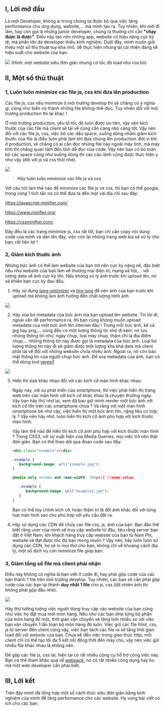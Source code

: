 ## I, Lời mở đầu
Là một Developer, không ai trong chúng ta được bỏ qua việc tăng performance cho ứng dụng, website,... mà mình tạo ra. Tuy nhiên, khi mới đi làm, hay còn gọi là những junior developer, chúng ta thường chỉ cần **"chạy được là được"**. Điều này tạo nên những app, website có hiệu năng cực kỳ tệ, mà phần lớn do developer thiếu kinh nghiệm. Dưới đây, mình muốn giới thiệu một số thủ thuật tuy khá nhỏ, dễ thực hiện nhưng lại cải thiện đáng kể hiệu suất cho website của bạn.

![](https://images.viblo.asia/7358aba3-c4d6-4bad-9715-f994c0017d50.png)
(Hình: một website siêu đơn giản nhưng có tốc độ load như rùa bò)
## II, Một số thủ thuật

### 1, Luôn luôn minimize các file js, css khi đưa lên production
Các file js, css nếu minimize ở môi trường develop thì sẽ chẳng có ý nghĩa gì, cũng như biến nó thành những file không-thể-đọc. Tuy nhiên đối với môi trường production thì lại khác ! 

Ở môi trường production, yếu tố tốc độ luôn được ưu tiên, vậy nên kích thước của các file mà client sẽ tải về cũng cần càng nhỏ càng tốt. Vậy nên đối với các file js, css, việc bỏ các dấu space, xuống dòng nhằm giảm kích thước của file là điều luôn phải làm khi đưa chúng lên production. Bởi vì khi ở production, sẽ chẳng có ai cần đọc những file này ngoài máy tính, mà máy tính thì chẳng quan tâm đến tính dễ đọc của code. Vậy nên bạn có bỏ toàn bộ các space cũng như xuống dòng thì các câu lệnh cũng được thực hiện y như vậy (đối với js và css thôi nhé).

![](https://images.viblo.asia/6c829b46-bc45-4c94-8dcf-ac6ce1f4ac2c.png)

> **Hãy luôn luôn minimize các file js và css**

Với câu hỏi làm thế nào để minimize các file js và css, thì bạn có thể google, trong vòng 1 tích tắc nó có thể đưa ta đến một vài địa chỉ sau đây:

https://javascript-minifier.com/

https://www.minifier.org/

https://cssminifier.com/

Đây đều là các trang minimize js, css rất tốt, bạn chỉ cần copy nội dung code của mình và dán lên đây, việc còn lại những trang web kia sẽ xử lý cho bạn, rất tiện lợi !

### 2, Giảm kích thước ảnh

Những bức ảnh có thể làm website của bạn trở nên cực kỳ nặng nề, đặc biệt nếu như website của bạn làm về thương mại điện tử, mạng xã hội,... với lượng data về ảnh cực kỳ lớn. Nếu không xử lý ảnh trước khi upload lên, nó sẽ khiến bạn cực kỳ đau đầu.

1. Hãy sử dụng [jpeg-optimizer](http://jpeg-optimizer.com/) và [tiny-png](https://tinypng.com/) để nén ảnh của bạn trước khi upload mà không làm ảnh hưởng đến chất lượng hình ảnh

![](https://images.viblo.asia/307059d9-c9c2-4dca-8490-09901becbd05.png)

2. Hãy xóa bỏ metadata của bức ảnh mà bạn upload lên website. Tin tôi đi, ngoài vấn đề performance ra, thì bạn cũng không muốn upload metadata của một bức ảnh lên internet đâu ! Trong mỗi bức ảnh, kể cả jpg hay png,... cũng đều có một lượng thông tin nhỏ đi kèm, nó lưu những thông tin như: ngày chụp, loại máy chụp, thậm chí là địa điểm chụp,... những thông tin này được gọi là metadata của bức ảnh. Loại bỏ lượng thông tin này đi sẽ giảm được một lượng kha khá data mà client phải tải về đối với những website chứa nhiều ảnh. Ngoài ra, nó còn bảo mật thông tin của người chụp bức ảnh. Để xóa metadata của ảnh, bạn có thể dùng tool [verexif](http://www.verexif.com/)

![](https://images.viblo.asia/a3f32cf8-c0d3-4267-b289-3d981507e7a6.png)

3. Hiển thị size khác nhau đối với các kích cỡ màn hình khác nhau:
    
    Ngày nay, với sự phát triển của smartphone, thì việc phải hiển thị trang web trên các màn hình với kích cỡ khác nhau là chuyện thường ngày. Vậy bạn hãy thử nhớ lại, xem đã bao giờ mình render một bức ảnh với kích cỡ lớn trên các smartphone chưa ? Và rằng với một màn hình smartphone bé như vậy, việc hiển thị một bức ảnh lớn, nặng liệu có hợp lý ? Vậy nên hãy nhớ, luôn hiển thị kích cỡ ảnh phù hợp với kích thước màn hình.
    
    Vậy làm thế nào để hiển thị kích cỡ ảnh phù hợp với kích thước màn hình ? Trong CSS3, với sự xuất hiện của Media Queries, mọi việc trở nên thật đơn giản. Bạn có thể theo dõi qua đoạn code sau đây:
    ```html
    <div class="example"></div>
    ```
    
    ```css
    .example {
       background-image: url("example.jpg");
    }

    @media only screen and (max-width: 500px){ //some value

       .example {
          background-image: url("example2.jpg");
       }
    }
    ```
    
    Bạn có thể tùy chỉnh kích cỡ, hoặc thậm trí là đổi ảnh khác đối với từng loại màn hình sao cho phù hợp với yêu cầu đặt ra.
    
4. Hãy sử dụng các CDN để chứa các file css, js, ảnh của bạn. Bạn đâu thể biết rằng user của mình sẽ truy cập website từ đâu, liệu rằng server bạn đặt ở Việt Nam, khi khách hàng truy cập website của bạn từ Nam Phi, website sẽ đạt được tốc độ bạn mong muốn ? Vậy nên, hãy luôn luôn sử dụng các CDN, họ sẽ lo mọi thứ cho bạn, không chỉ về khoảng cách địa lý, một số dịch vụ còn minimize file giúp bạn.

### 3, Giảm tổng số file mà client phải nhận

Điều này không có nghĩa là bạn viết ít code đi, hay phải gộp code của các bạn thành 1 file trên môi trường develop. Tuy nhiên, các bạn sẽ cần phải gộp code của các bạn lại thành **duy nhất 1 file** cho js, css (tất nhiên ảnh thì không phải gộp đâu nhé).

![](https://images.viblo.asia/81f1fccd-44b3-42dc-a203-9b63daeaa495.png)

Hãy thử tưởng tượng việc người dùng truy cập vào website của bạn cũng như việc họ đặt mua một món hàng. Nếu như các bạn ship từng bộ phận của món hàng đó một, thời gian vận chuyển sẽ tăng hơn nhiều so với việc bạn vận chuyển 1 lần toàn bộ món hàng đó luôn. Việc gửi các file html, css, js từ server đến client cũng vậy, việc bạn tách các file ra sẽ tăng thời gian load đối với website của bạn. Chưa kể đến việc trong giao thức http, mỗi client chỉ có thể tạo tối đa 5 kết nối đồng thời đến máy chủ, vậy nên việc gửi nhiều file khác nhau là không nên.

Để gộp các file js, css lại, hiện tại có rất nhiều công cụ hỗ trợ công việc này. Bạn có thể tham khảo qua về [webpack](https://webpack.js.org/), nó có rất nhiều công dụng hay ho mà một web developer cần phải biết.

## III, Lời kết
Trên đây mình đã tổng hợp một số cách thức siêu đơn giản bằng kinh nghiệm của mình để tăng performance cho các website. Hy vọng bài viết có ích cho các bạn.